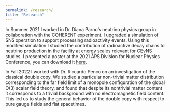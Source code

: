 ```yaml
---
permalink: /research/
title: "Research"
---
```


In Summer 2021 I worked in Dr. Diana Parno's neutrino physics group in
collaboration with the COHERENT experiment. I upgraded a simulation of SNS
operation to support processing radioactivity events. Using this modified
simulation I studied the contribution of radioactive decay chains to neutrino
production in the facility at energy scales relevant for CEvNS studies. I
presented a poster at the 2021 APS Division for Nuclear Physics Conference, you
can download it [here](/files/pdf/ParnoPoster.pdf).

In Fall 2022 I worked with Dr. Riccardo Penco on an investigation of the
classical double copy. We studied a particular non-trivial matter distribution
corresponding to the far field limit of a monopole configuration of the global
O(3) scalar field theory, and found that despite its nontrivial matter content
it corresponds to a trivial background with no electromagnetic field content.
This led us to study the general behavior of the double copy with respect to
pure gauge fields and flat spacetimes. 
